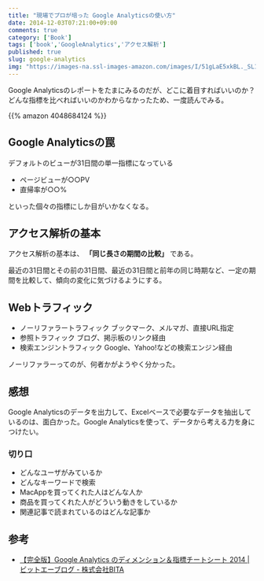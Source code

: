 ```yaml
---
title: "現場でプロが培った Google Analyticsの使い方"
date: 2014-12-03T07:21:00+09:00
comments: true
category: ['Book']
tags: ['book','GoogleAnalytics','アクセス解析']
published: true 
slug: google-analytics
img: "https://images-na.ssl-images-amazon.com/images/I/51gLaE5xkBL._SL160_.jpg"
---
```


Google Analyticsのレポートをたまにみるのだが、どこに着目すればいいのか？どんな指標を比べればいいのかわからなかったため、一度読んでみる。

{{% amazon 4048684124 %}}

## Google Analyticsの罠

デフォルトのビューが31日間の単一指標になっている

- ページビューが○○PV
- 直帰率が○○%

といった個々の指標にしか目がいかなくなる。

## アクセス解析の基本

アクセス解析の基本は、 **「同じ長さの期間の比較」** である。

最近の31日間とその前の31日間、最近の31日間と前年の同じ時期など、一定の期間を比較して、傾向の変化に気づけるようにする。


## Webトラフィック

- ノーリファラートラフィック ブックマーク、メルマガ、直接URL指定
- 参照トラフィック ブログ、掲示板のリンク経由
- 検索エンジントラフィック Google、Yahoo!などの検索エンジン経由

ノーリファラーってのが、何者かがようやく分かった。


## 感想

Google Analyticsのデータを出力して、Excelベースで必要なデータを抽出しているのは、面白かった。Google Analyticsを使って、データから考える力を身につけたい。

### 切り口
- どんなユーザがみているか
- どんなキーワードで検索
- MacAppを買ってくれた人はどんな人か
- 商品を買ってくれた人がどういう動きをしているか
- 関連記事で読まれているのはどんな記事か


## 参考

- [【完全版】Google Analytics のディメンション＆指標チートシート 2014 | ビットエーブログ - 株式会社BITA](http://bita.jp/blog/ga_dim)